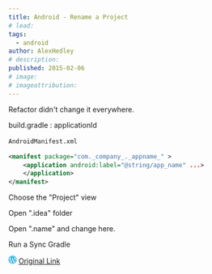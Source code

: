 ```yaml
---
title: Android - Rename a Project
# lead:
tags:
  - android
author: AlexHedley
# description:
published: 2015-02-06
# image:
# imageattribution:
---
```


Refactor didn't change it everywhere.

build.gradle : applicationId

`AndroidManifest.xml`

```xml
<manifest package="com._company_._appname_" >
    <application android:label="@string/app_name" ...>
    </application>
</manifest>
```

Choose the "Project" view

Open ".idea" folder

Open ".name" and change here.

Run a Sync Gradle

![Wordpress](../images/wordpress.png "Wordpress") [Original Link](https://alexhedley.wordpress.com/2015/02/06/android-rename-a-project/)
